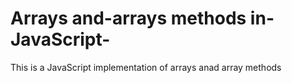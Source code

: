 # Arrays and-arrays methods in-JavaScript-
This is a JavaScript implementation of arrays anad array methods
